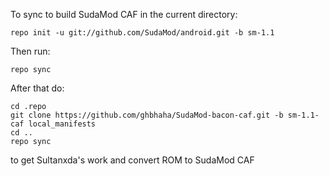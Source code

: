 To sync to build SudaMod CAF in the current directory:

    repo init -u git://github.com/SudaMod/android.git -b sm-1.1

Then run:

    repo sync

After that do:

    cd .repo
    git clone https://github.com/ghbhaha/SudaMod-bacon-caf.git -b sm-1.1-caf local_manifests
    cd ..
    repo sync

to get Sultanxda's work and convert ROM to SudaMod CAF
